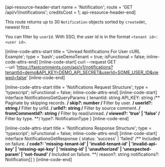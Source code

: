 [api-resource-header-start name = 'Notification'; route = 'GET /api/v1/notifications'; creditsCost = 1; api-resource-header-end]

This route returns up to 30 `Notification` objects sorted by `createdAt`, newest first.

You can filter by `userId`. With SSO, the user id is in the format `<tenant id>:<user id>`.

[inline-code-attrs-start title = 'Unread Notifications For User cURL Example'; type = 'bash'; useDemoTenant = true; isFunctional = false; inline-code-attrs-end]
[inline-code-start]
curl --request GET \
  --url 'https://fastcomments.com/api/v1/notifications?tenantId=demo&API_KEY=DEMO_API_SECRET&userId=SOME_USER_ID&viewed=false'
[inline-code-end]

[inline-code-attrs-start title = 'Notifications Request Structure'; type = 'typescript'; isFunctional = false; inline-code-attrs-end]
[inline-code-start]
interface NotificationsGetQueryParams {
    tenantId: string
    API_KEY: string
    /** Paginate by skipping records. **/
    skip?: number
    /** Filter by user. **/
    userId?: string
    /** Filter by urlId. **/
    urlId?: string
    /** Filter by source comment. **/
    fromCommentId?: string
    /** Filter by read/unread. **/
    viewed?: 'true' | 'false'
    /** Filter by type. **/
    type?: NotificationType
}
[inline-code-end]

[inline-code-attrs-start title = 'Notifications Response Structure'; type = 'typescript'; isFunctional = false; inline-code-attrs-end]
[inline-code-start]
interface NotificationsGetResponse {
    status: 'success' | 'failed'
    /** Included on failure. **/
    code?: 'missing-tenant-id' | 'invalid-tenant-id' | 'invalid-api-key' | 'missing-api-key' | 'missing-id' | 'unauthorized' | 'unexpected-param' | 'not-found'
    /** Included on failure. **/
    reason?: string
    notifications?: Notification[]
}
[inline-code-end]
